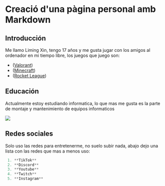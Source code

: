 # Creació d'una pàgina personal amb Markdown

## Introducción
Me llamo Liming Xin, tengo 17 años y me gusta jugar con los amigos al ordenador en mi tiempo libre, los juegos que juego son:
 - ([Valorant](https://playvalorant.com/es-es/?gad=1&gclid=EAIaIQobChMImJLP_MS2gQMV4oRoCR3ZZQxSEAAYASAAEgJT0fD_BwE&gclsrc=aw.ds))
 - ([Minecraft](https://www.minecraft.net/es-es))
 - ([Rocket League](https://www.rocketleague.com/es-es/))

## Educación
Actualmente estoy estudiando informatica, lo que mas me gusta es la parte de montaje y mantenimiento de equipos informaticos

![](https://www.ticarte.com/sites/su/styles/large/public/users/7/teaser/montaje_mantenimiento_equipo.jpg?itok=DM6OPyK-)

## Redes sociales
Solo uso las redes para entretenerme, no suelo subir nada, abajo dejo una lista con las redes que mas a menos uso:
```javascript
 1. **TikTok**
 2. **Discord**
 3. **Youtube**
 4. **Twitch**
 5. **Instagram**
```

